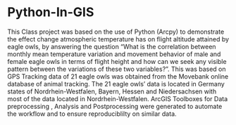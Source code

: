# Python-In-GIS
This Class project was based on the use of Python (Arcpy) to demonstrate the effect change atmospheric temperature has on flight altitude attained by eagle owls, by answering the question “What is the correlation between monthly mean temperature variation and movement behavior of male and female eagle owls in terms of flight height and how can we seek any visible pattern between the variations of these two variables?”. This was based on GPS Tracking data of 21 eagle owls was obtained from the Movebank online database of animal tracking. The 21 eagle owls’ data is located in Germany states of Nordrhein-Westfalen, Bayern, Hessen and Niedersachsen with most of the data located in Nordrhein-Westfalen. ArcGIS Toolboxes for Data preprocessing , Analysis and Postprocessing were generated to automate the workflow and to ensure reproduciblilty on similar data. 
